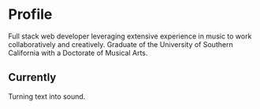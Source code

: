 # Profile

Full stack web developer leveraging extensive experience in music to work collaboratively and creatively. Graduate of the University of Southern California with a Doctorate of Musical Arts.

## Currently

Turning text into sound.
